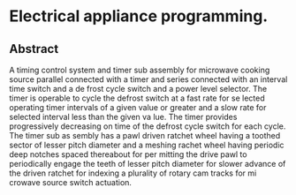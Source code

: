 # Electrical appliance programming.

## Abstract
A timing control system and timer sub assembly for microwave cooking source parallel connected with a timer and series connected with an interval time switch and a de frost cycle switch and a power level selector. The timer is operable to cycle the defrost switch at a fast rate for se lected operating timer intervals of a given value or greater and a slow rate for selected interval less than the given va lue. The timer provides progressively decreasing on time of the defrost cycle switch for each cycle. The timer sub as sembly has a pawl driven ratchet wheel having a toothed sector of lesser pitch diameter and a meshing rachet wheel having periodic deep notches spaced thereabout for per mitting the drive pawl to periodically engage the teeth of lesser pitch diameter for slower advance of the driven ratchet for indexing a plurality of rotary cam tracks for mi crowave source switch actuation.